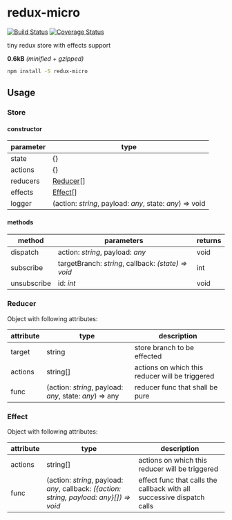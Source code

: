 # redux-micro
[![Build Status](https://travis-ci.org/coding-intl/redux-micro.svg?branch=master)](https://travis-ci.org/coding-intl/redux-micro)
[![Coverage Status](https://coveralls.io/repos/github/coding-intl/redux-micro/badge.svg?branch=master)](https://coveralls.io/github/coding-intl/redux-micro?branch=master)

tiny redux store with effects support

**0.6kB** _(minified + gzipped)_

``` bash
npm install -S redux-micro
```


## Usage
### Store
#### constructor
| parameter | type |
|---------|--------|
| state | {} |
| actions | {} |
| reducers | [Reducer](#reducer)\[\] |
| effects | [Effect](#effect)\[\] |
| logger | (action: _string_, payload: _any_, state: _any_) => void |

#### methods
| method | parameters | returns |
|--------|------------|---------|
| dispatch | action: _string_, payload: _any_ | void |
| subscribe | targetBranch: _string_, callback: _(state) => void_ | int |
| unsubscribe | id: _int_ | void |


### Reducer
Object with following attributes:

| attribute | type | description |
|-----------|------|-------------|
| target    | string | store branch to be effected
| actions | string[] | actions on which this reducer will be triggered |
| func | (action: _string_, payload: _any_, state: _any_) => any | reducer func that shall be pure |

### Effect
Object with following attributes:

| attribute | type | description |
|-----------|------|-------------|
| actions | string[] | actions on which this reducer will be triggered |
| func | (action: _string_, payload: _any_, callback: _({action: string, payload: any}\[\]) => void_ | effect func that calls the callback with all successive dispatch calls |

